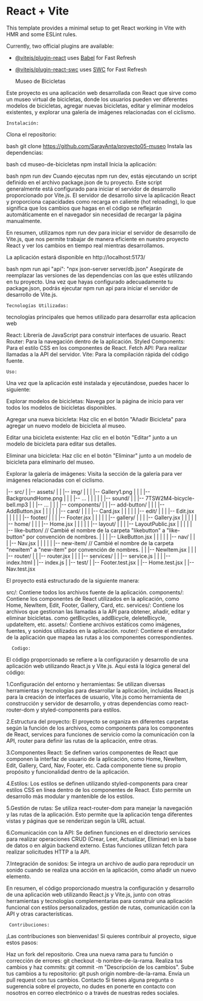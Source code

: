# React + Vite

This template provides a minimal setup to get React working in Vite with HMR and some ESLint rules.

Currently, two official plugins are available:

- [@vitejs/plugin-react](https://github.com/vitejs/vite-plugin-react/blob/main/packages/plugin-react/README.md) uses [Babel](https://babeljs.io/) for Fast Refresh
- [@vitejs/plugin-react-swc](https://github.com/vitejs/vite-plugin-react-swc) uses [SWC](https://swc.rs/) for Fast Refresh


     Museo de Bicicletas

Este proyecto es una aplicación web desarrollada con React que sirve como un museo virtual de bicicletas, donde los usuarios pueden ver diferentes modelos de bicicletas, agregar nuevas bicicletas, editar y eliminar modelos existentes, y explorar una galería de imágenes relacionadas con el ciclismo.

    Instalación:

Clona el repositorio:

bash
git clone https://github.com/SarayAnta/proyecto05-museo
Instala las dependencias:

bash
cd museo-de-bicicletas
npm install
Inicia la aplicación:

bash
npm run dev
Cuando ejecutas npm run dev, estás ejecutando un script definido en el archivo package.json de tu proyecto. Este script generalmente está configurado para iniciar el servidor de desarrollo proporcionado por Vite.js. El servidor de desarrollo sirve la aplicación React y proporciona capacidades como recarga en caliente (hot reloading), lo que significa que los cambios que hagas en el código se reflejarán automáticamente en el navegador sin necesidad de recargar la página manualmente.

En resumen, utilizamos npm run dev para iniciar el servidor de desarrollo de Vite.js, que nos permite trabajar de manera eficiente en nuestro proyecto React y ver los cambios en tiempo real mientras desarrollamos.

La aplicación estará disponible en http://localhost:5173/

bash
npm run api
"api": "npx json-server server/db.json"
Asegúrate de reemplazar las versiones de las dependencias con las que estés utilizando en tu proyecto. Una vez que hayas configurado adecuadamente tu package.json, podrás ejecutar npm run api para iniciar el servidor de desarrollo de Vite.js.

    Tecnologías Utilizadas:

tecnologías principales que hemos utilizado para desarrollar esta aplicacion web

React: Librería de JavaScript para construir interfaces de usuario.
React Router: Para la navegación dentro de la aplicación.
Styled Components: Para el estilo CSS en los componentes de React.
Fetch API: Para realizar llamadas a la API del servidor.
Vite: Para la compilación rápida del código fuente.


    Uso:

Una vez que la aplicación esté instalada y ejecutándose, puedes hacer lo siguiente:

Explorar modelos de bicicletas: Navega por la página de inicio para ver todos los modelos de bicicletas disponibles.

Agregar una nueva bicicleta: Haz clic en el botón "Añadir Bicicleta" para agregar un nuevo modelo de bicicleta al museo.

Editar una bicicleta existente: Haz clic en el botón "Editar" junto a un modelo de bicicleta para editar sus detalles.

Eliminar una bicicleta: Haz clic en el botón "Eliminar" junto a un modelo de bicicleta para eliminarlo del museo.

Explorar la galería de imágenes: Visita la sección de la galería para ver imágenes relacionadas con el ciclismo.


|-- src/
|   |-- assets/
|   |   |-- img/
|   |   |   |-- Gallery1.png
|   |   |   |-- BackgroundHome.png
|   |   |   |-- ...
|   |   |
|   |   |-- sound/
|   |       |-- 7TSW2M4-bicycle-bell.mp3
|   |       |-- ...
|   |
|   |-- components/
|   |   |-- add-button/
|   |   |   |-- AddButton.jsx
|   |   |
|   |   |-- card/
|   |   |   |-- Card.jsx
|   |   |
|   |   |-- edit/
|   |   |   |-- Edit.jsx
|   |   |
|   |   |-- footer/
|   |   |   |-- Footer.jsx
|   |   |
|   |   |-- gallery/
|   |   |   |-- Gallery.jsx
|   |   |
|   |   |-- home/
|   |   |   |-- Home.jsx
|   |   |
|   |   |-- layout/
|   |   |   |-- LayoutPublic.jsx
|   |   |
|   |   |-- like-button/           // Cambié el nombre de la carpeta "likebutton" a "like-button" por convención de nombres.
|   |   |   |-- LikeButton.jsx
|   |   |
|   |   |-- nav/
|   |   |   |-- Nav.jsx
|   |   |
|   |   |-- new-item/              // Cambié el nombre de la carpeta "newitem" a "new-item" por convención de nombres.
|   |       |-- NewItem.jsx
|   |
|   |-- router/
|   |   |-- router.jsx
|   |
|   |-- services/
|   |   |-- service.js
|   |
|   |-- index.html
|   |-- index.js
|
|-- test/
|   |-- Footer.test.jsx
|   |-- Home.test.jsx
|   |-- Nav.test.jsx

     
El proyecto está estructurado de la siguiente manera:

src/: Contiene todos los archivos fuente de la aplicación.
components/: Contiene los componentes de React utilizados en la aplicación, como Home, NewItem, Edit, Footer, Gallery, Card, etc.
services/: Contiene los archivos que gestionan las llamadas a la API para obtener, añadir, editar y eliminar bicicletas. como getBicycles, addBicycle, deleteBicycle, updateItem, etc.
assets/: Contiene archivos estáticos como imágenes, fuentes, y sonidos utilizados en la aplicación.
router/: Contiene el enrutador de la aplicación que mapea las rutas a los componentes correspondientes.


      Codigo:

El código proporcionado se refiere a la configuración y desarrollo de una aplicación web utilizando React.js y Vite.js. Aquí está la lógica general del código:

1.Configuración del entorno y herramientas: Se utilizan diversas herramientas y tecnologías para desarrollar la aplicación, incluidas React.js para la creación de interfaces de usuario, Vite.js como herramienta de construcción y servidor de desarrollo, y otras dependencias como react-router-dom y styled-components para estilos.

2.Estructura del proyecto: El proyecto se organiza en diferentes carpetas según la función de los archivos, como components para los componentes de React, services para funciones de servicio como la comunicación con la API, router para definir las rutas de la aplicación, entre otras.

3.Componentes React: Se definen varios componentes de React que componen la interfaz de usuario de la aplicación, como Home, NewItem, Edit, Gallery, Card, Nav, Footer, etc. Cada componente tiene su propio propósito y funcionalidad dentro de la aplicación.

4.Estilos: Los estilos se definen utilizando styled-components para crear estilos CSS en línea dentro de los componentes de React. Esto permite un desarrollo más modular y mantenible de los estilos.

5.Gestión de rutas: Se utiliza react-router-dom para manejar la navegación y las rutas de la aplicación. Esto permite que la aplicación tenga diferentes vistas y páginas que se renderizan según la URL actual.

6.Comunicación con la API: Se definen funciones en el directorio services para realizar operaciones CRUD (Crear, Leer, Actualizar, Eliminar) en la base de datos o en algún backend externo. Estas funciones utilizan fetch para realizar solicitudes HTTP a la API.

7.Integración de sonidos: Se integra un archivo de audio para reproducir un sonido cuando se realiza una acción en la aplicación, como añadir un nuevo elemento.

En resumen, el código proporcionado muestra la configuración y desarrollo de una aplicación web utilizando React.js y Vite.js, junto con otras herramientas y tecnologías complementarias para construir una aplicación funcional con estilos personalizados, gestión de rutas, comunicación con la API y otras características.

     Contribuciones:

¡Las contribuciones son bienvenidas! Si quieres contribuir al proyecto, sigue estos pasos:

Haz un fork del repositorio.
Crea una nueva rama para tu función o corrección de errores: git checkout -b nombre-de-la-rama.
Realiza tus cambios y haz commits: git commit -m "Descripción de los cambios".
Sube tus cambios a tu repositorio: git push origin nombre-de-la-rama.
Envía un pull request con tus cambios.
Contacto
Si tienes alguna pregunta o sugerencia sobre el proyecto, no dudes en ponerte en contacto con nosotros en correo electrónico o a través de nuestras redes sociales.
